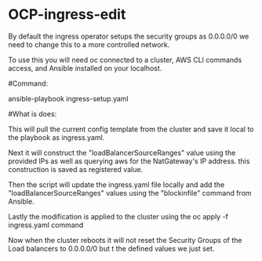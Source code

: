 # OCP-ingress-edit
By default the ingress operator setups the security groups as 0.0.0.0/0 we need to change this to a more controlled network.


To use this you will need oc connected to a cluster, AWS CLI commands access, and Ansible installed on your localhost.


#Command:

ansible-playbook ingress-setup.yaml



#What is does:

This will pull the current config template from the cluster and save it local to the playbook as ingress.yaml.

Next it will construct the "loadBalancerSourceRanges" value using the provided IPs as well as querying aws for the NatGateway's IP address. this construction is saved as registered value.

Then the script will update the ingress.yaml file locally and add the "loadBalancerSourceRanges" values using the "blockinfile" command from Ansible.

Lastly the modification is applied to the cluster using the oc apply -f ingress.yaml command


Now when the cluster reboots it will not reset the Security Groups of the Load balancers to 0.0.0.0/0 but t the defined values we just set.


